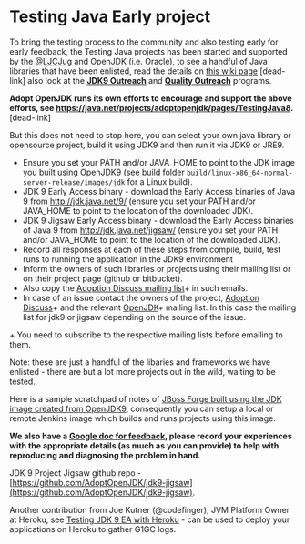 # Testing Java Early project

To bring the testing process to the community and also testing early for early feedback, the Testing Java projects has been started and supported by the [@LJCJug](http://twitter.com/ljcjug) and OpenJDK (i.e. Oracle), to see a handful of Java libraries that have been enlisted, read the details on [this wiki page](https://java.net/projects/adoptopenjdk/pages/TestingJava8) [dead-link] also look at the **[JDK9 Outreach](https://wiki.openjdk.java.net/display/Adoption/JDK+9+Outreach)** and **[Quality Outreach](https://wiki.openjdk.java.net/display/quality/Quality+Outreach)** programs.

**Adopt OpenJDK runs its own efforts to encourage and support the above efforts, see https://java.net/projects/adoptopenjdk/pages/TestingJava8.**  [dead-link]

But this does not need to stop here, you can select your own java library or opensource project, build it using JDK9 and then run it via JDK9 or JRE9.

* Ensure you set your PATH and/or JAVA_HOME to point to the JDK image you built using OpenJDK9 (see build folder ```build/linux-x86_64-normal-server-release/images/jdk``` for a Linux build).
* JDK 9 Early Access binary - download the Early Access binaries of Java 9 from http://jdk.java.net/9/ (ensure you set your PATH and/or JAVA_HOME to point to the location of the downloaded JDK).
* JDK 9 Jigsaw Early Access binary - download the Early Access binaries of Java 9 from http://jdk.java.net/jigsaw/ (ensure you set your PATH and/or JAVA_HOME to point to the location of the downloaded JDK).
* Record all responses at each of these steps from compile, build, test runs to running the application in the JDK9 environment
* Inform the owners of such libraries or projects using their mailing list or on their project page (github or bitbucket). 
* Also copy the [Adoption Discuss mailing list](http://mail.openjdk.java.net/mailman/listinfo/adoption-discuss)+ in such emails. 
* In case of an issue contact the owners of the project, [Adoption Discuss](http://mail.openjdk.java.net/mailman/listinfo/adoption-discuss)+ and the relevant [OpenJDK](http://mail.openjdk.java.net/mailman/listinfo)+ mailing list. In this case the mailing list for jdk9 or jigsaw depending on the source of the issue.

 \+ You need to subscribe to the respective mailing lists before emailing to them.

Note: these are just a handful of the libaries and frameworks we have enlisted - there are but a lot more projects out in the wild, waiting to be tested.

Here is a sample scratchpad of notes of [JBoss Forge built using the JDK image created from OpenJDK9](https://gist.github.com/neomatrix369/9fa4147ee8999cfd3a4e), consequently you can setup a local or remote Jenkins image which builds and runs projects using this image.

**We also have a [Google doc for feedback](https://docs.google.com/document/d/1KlumN74IGt-TU-Md3Fn5h4sXHa75RApWNLszUTVp-DE/edit), please record your experiences with the appropriate details (as much as you can provide) to help with reproducing and diagnosing the problem in hand.**

JDK 9 Project Jigsaw github repo - [https://github.com/AdoptOpenJDK/jdk9-jigsaw](https://github.com/AdoptOpenJDK/jdk9-jigsaw).

Another contribution from Joe Kutner (@codefinger), JVM Platform Owner at Heroku, see [Testing JDK 9 EA with Heroku](http://jkutner.github.io/2015/07/16/test-jdk9-heroku.html) - can be used to deploy your applications on Heroku to gather G1GC logs.